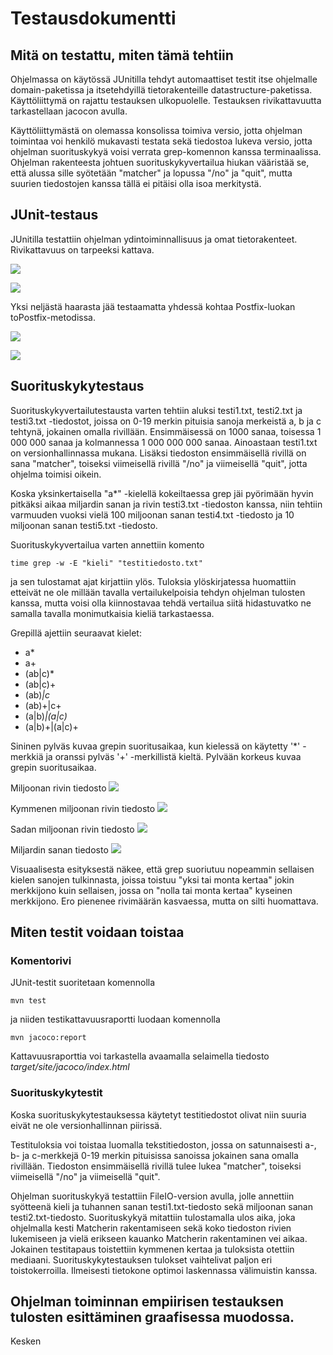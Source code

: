 # Testausdokumentti

## Mitä on testattu, miten tämä tehtiin

Ohjelmassa on käytössä JUnitilla tehdyt automaattiset testit itse ohjelmalle domain-paketissa ja itsetehdyillä tietorakenteille datastructure-paketissa. Käyttöliittymä on rajattu testauksen ulkopuolelle. Testauksen rivikattavuutta tarkastellaan jacocon avulla.

Käyttöliittymästä on olemassa konsolissa toimiva versio, jotta ohjelman toimintaa voi henkilö mukavasti testata sekä tiedostoa lukeva versio, jotta ohjelman suorituskykyä voisi verrata grep-komennon kanssa terminaalissa. Ohjelman rakenteesta johtuen suorituskykyvertailua hiukan vääristää se, että alussa sille syötetään "matcher" ja lopussa "/no" ja "quit", mutta suurien tiedostojen kanssa tällä ei pitäisi olla isoa merkitystä.

## JUnit-testaus

JUnitilla testattiin ohjelman ydintoiminnallisuus ja omat tietorakenteet. Rivikattavuus on tarpeeksi kattava.

![](https://github.com/strajama/regular-expression-engine/blob/master/documentation/kuvia/all.png)

![](https://github.com/strajama/regular-expression-engine/blob/master/documentation/kuvia/domain.png)

Yksi neljästä haarasta jää testaamatta yhdessä kohtaa Postfix-luokan toPostfix-metodissa.

![](https://github.com/strajama/regular-expression-engine/blob/master/documentation/kuvia/postfix.png)

![](https://github.com/strajama/regular-expression-engine/blob/master/documentation/kuvia/toPostfix.png)

## Suorituskykytestaus

Suorituskykyvertailutestausta varten tehtiin aluksi testi1.txt, testi2.txt ja testi3.txt -tiedostot, joissa on 0-19 merkin pituisia sanoja merkeistä a, b ja c tehtynä, jokainen omalla rivillään. Ensimmäisessä on 1000 sanaa, toisessa 1 000 000 sanaa ja kolmannessa 1 000 000 000 sanaa. Ainoastaan testi1.txt on versionhallinnassa mukana. Lisäksi tiedoston ensimmäisellä rivillä on sana "matcher", toiseksi viimeisellä rivillä "/no" ja viimeisellä "quit", jotta ohjelma toimisi oikein.

Koska yksinkertaisella "a*" -kielellä kokeiltaessa grep jäi pyörimään hyvin pitkäksi aikaa miljardin sanan ja rivin testi3.txt -tiedoston kanssa, niin tehtiin varmuuden vuoksi vielä 100 miljoonan sanan testi4.txt -tiedosto ja 10 miljoonan sanan testi5.txt -tiedosto.

Suorituskykyvertailua varten annettiin komento

```
time grep -w -E "kieli" "testitiedosto.txt"
```

ja sen tulostamat ajat kirjattiin ylös. Tuloksia ylöskirjatessa huomattiin etteivät ne ole millään tavalla vertailukelpoisia tehdyn ohjelman tulosten kanssa, mutta voisi olla kiinnostavaa tehdä vertailua siitä hidastuvatko ne samalla tavalla monimutkaisia kieliä tarkastaessa.

Grepillä ajettiin seuraavat kielet:
- a*
- a+
- (ab|c)*
- (ab|c)+
- (ab)*|c*
- (ab)+|c+
- (a|b)*|(a|c)*
- (a|b)+|(a|c)+

Sininen pylväs kuvaa grepin suoritusaikaa, kun kielessä on käytetty '*' -merkkiä ja oranssi pylväs '+' -merkillistä kieltä. Pylvään korkeus kuvaa grepin suoritusaikaa.

Miljoonan rivin tiedosto
![](https://github.com/strajama/regular-expression-engine/blob/master/documentation/kuvia/1000%20000.png)

Kymmenen miljoonan rivin tiedosto
![](https://github.com/strajama/regular-expression-engine/blob/master/documentation/kuvia/10%20000%20000.png)

Sadan miljoonan rivin tiedosto
![](https://github.com/strajama/regular-expression-engine/blob/master/documentation/kuvia/100%20000%20000.png)

Miljardin sanan tiedosto
![](https://github.com/strajama/regular-expression-engine/blob/master/documentation/kuvia/1000%20000%20000.png)

Visuaalisesta esityksestä näkee, että grep suoriutuu nopeammin sellaisen kielen sanojen tulkinnasta, joissa toistuu "yksi tai monta kertaa" jokin merkkijono kuin sellaisen, jossa on "nolla tai monta kertaa" kyseinen merkkijono. Ero pienenee rivimäärän kasvaessa, mutta on silti huomattava.

## Miten testit voidaan toistaa

### Komentorivi

JUnit-testit suoritetaan komennolla

```
mvn test
```

ja niiden testikattavuusraportti luodaan komennolla

```
mvn jacoco:report
```

Kattavuusraporttia voi tarkastella avaamalla selaimella tiedosto _target/site/jacoco/index.html_

### Suorituskykytestit

Koska suorituskykytestauksessa käytetyt testitiedostot olivat niin suuria eivät ne ole versionhallinnan piirissä. 

Testituloksia voi toistaa luomalla tekstitiedoston, jossa on satunnaisesti a-, b- ja c-merkkejä 0-19 merkin pituisissa sanoissa jokainen sana omalla rivillään. Tiedoston ensimmäisellä rivillä tulee lukea "matcher", toiseksi viimeisellä "/no" ja viimeisellä "quit".

Ohjelman suorituskykyä testattiin FileIO-version avulla, jolle annettiin syötteenä kieli ja tuhannen sanan testi1.txt-tiedosto sekä miljoonan sanan testi2.txt-tiedosto. Suorituskykyä mitattiin tulostamalla ulos aika, joka ohjelmalla kesti Matcherin rakentamiseen sekä koko tiedoston rivien lukemiseen ja vielä erikseen kauanko Matcherin rakentaminen vei aikaa. Jokainen testitapaus toistettiin kymmenen kertaa ja tuloksista otettiin mediaani. Suorituskykytestauksen tulokset vaihtelivat paljon eri toistokerroilla. Ilmeisesti tietokone optimoi laskennassa välimuistin kanssa.

## Ohjelman toiminnan empiirisen testauksen tulosten esittäminen graafisessa muodossa.

Kesken
